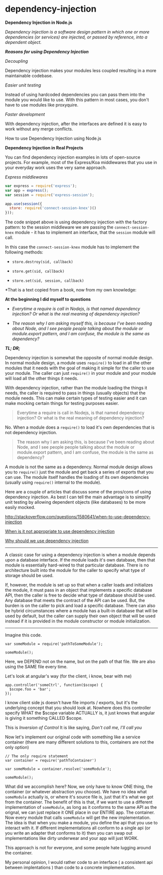 # dependency-injection

**Dependency Injection in Node.js**

*Dependency injection is a software design pattern in which one or more dependencies (or services) are injected, or passed by reference, into a dependent object.*

***Reasons for using Dependency Injection***

*Decoupling*

Dependency injection makes your modules less coupled resulting in a more maintainable codebase.

*Easier unit testing*

Instead of using hardcoded dependencies you can pass them into the module you would like to use. With this pattern in most cases, you don't have to use modules like proxyquire.

*Faster development*

With dependency injection, after the interfaces are defined it is easy to work without any merge conflicts.

How to use Dependency Injection using Node.js

**Dependency Injection in Real Projects**

You can find dependency injection examples in lots of open-source projects. For example, most of the Express/Koa middlewares that you use in your everyday work uses the very same approach.

*Express middlewares*

```javascript
var express = require('express');  
var app = express();  
var session = require('express-session');

app.use(session({  
  store: require('connect-session-knex')()
}));
```

The code snippet above is using dependency injection with the factory pattern: to the session middleware we are passing the `connect-session-knex` module - it has to implement an interface, that the `session` module will call.

In this case the `connect-session-knex` module has to implement the following methods:

- `store.destroy(sid, callback)`

- `store.get(sid, callback)`

- `store.set(sid, session, callback)`

*That is a text copied from a book, now from my own knowledge:

**At the beginning I did myself to questions**

- *Everytime a require is call in Nodejs, is that named dependency injection? Or what is the real meaning of dependency injection?*

- *The reason why I am asking myself this, is because I've been reading about Node, and I see people people talking about the module or module.export pattern, and I am confuse, the module is the same as dependency?*

***TL; DR;***

Dependency injection is somewhat the opposite of normal module design.  In normal module design, a module uses `require()` to load in all the other modules that it needs with the goal of making it simple for the caller to use your module.  The caller can just `require()` in your module and your module will load all the other things it needs.

With dependency injection, rather than the module loading the things it needs, the caller is required to pass in things (usually objects) that the module needs.  This can make certain types of testing easier and it can make mocking certain things for testing purposes easier.

> Everytime a require is call in Nodejs, is that named dependency
> injection? Or what is the real meaning of dependency injection?

No.  When a module does a `require()` to load it's own dependencies that is not dependency injection.

> The reason why I am asking this, is because I've been reading about
> Node, and I see people people talking about the module or
> module.export pattern, and I am confuse, the module is the same as
> dependency?

A module is not the same as a dependency.  Normal module design allows you to `require()` just the module and get back a series of exports that you can use.  The module itself handles the loading of its own dependencies (usually using `require()` internal to the module).

Here are a couple of articles that discuss some of the pros/cons of using dependency injection.  As best I can tell the main advantage is to simplify unit testing by allowing dependent objects (like databases) to be more easily mocked.

http://stackoverflow.com/questions/1580641/when-to-use-dependency-injection

[When is it not appropriate to use dependency injection][1]

[Why should we use dependency injection][2]

-------------

A classic case for using a dependency injection is when a module depends upon a database interface.  If the module loads it's own database, then that module is essentially hard-wired to that particular database.  There is no architecture built into the module for the caller to specify what type of storage should be used.

If, however, the module is set up so that when a caller loads and initializes the module, it must pass in an object that implements a specific database API, then the caller is free to decide what type of database should be used.  Any database that meets the contract of the API can be used.  But, the burden is on the caller to pick and load a specific database.  There can also be hybrid circumstances where a module has a built-in database that will be used by default, but the caller can supply their own object that will be used instead if it is provided in the module constructor or module initialization.

  [1]: http://programmers.stackexchange.com/questions/135971/when-is-it-not-appropriate-to-use-the-dependency-injection-pattern
  [2]: http://www.javacreed.com/why-should-we-use-dependency-injection/
  
-------------
  
  Imagine this code.

    var someModule = require('pathToSomeModule');

    someModule();

Here, we DEPEND not on the name, but on the path of that file. We are also using the SAME file every time.

Let's look at angular's way (for the client, i know, bear with me)
  
    app.controller('someCtrl', function($scope) {
      $scope.foo = 'bar';
    });

I know client side js doesn't have file imports / exports, but it's the underlying concept that you should look at. Nowhere does this controller specify WHAT the $scope variable ACTUALLY is, it just knows that angular is giving it something CALLED $scope.

This is *Inversion of Control*
It is like saying, *Don't call me, I'll call you*

Now let's implement our original code with something like a service container (there are many different solutions to this, containers are not the only option)

    // The only require statement
    var container = require('pathToContainer')

    var someModule = container.resolve('someModule');
    
    someModule();

What did we accomplish here? Now, we only have to know ONE thing, the container (or whatever abstraction you choose). We have no idea what `someModule` actually is, or where it's source file is, just that it's what we got from the container. The benefit of this is that, if we want to use a different implementation of `someModule`, as long as it conforms to the same API as the orignal, we can just replace it ONE place in our ENTIRE app. The container. Now every module that calls `someModule` will get the new implementation. The idea is that when you make a module, you define the api that you use to interact with it. If different implementations all conform to a single api (or you write an adapter that conforms to it) then you can swap out implementations like dirty underwear and your app will just WORK.

This approach is not for everyone, and some people hate lugging around the container.

My personal opinion, I would rather code to an interface ( a consistent api between implentations ) than code to a concrete implementation.
